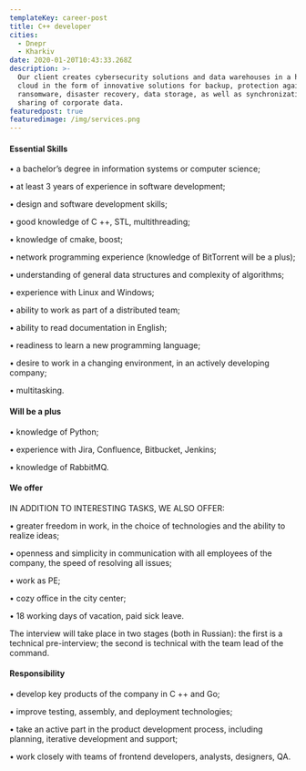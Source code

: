 ```yaml
---
templateKey: career-post
title: C++ developer
cities:
  - Dnepr
  - Kharkiv
date: 2020-01-20T10:43:33.268Z
description: >-
  Our client creates cybersecurity solutions and data warehouses in a hybrid
  cloud in the form of innovative solutions for backup, protection against
  ransomware, disaster recovery, data storage, as well as synchronization and
  sharing of corporate data.
featuredpost: true
featuredimage: /img/services.png
---
```



#### Essential Skills

• a bachelor’s degree in information systems or computer science;

• at least 3 years of experience in software development;

• design and software development skills;

• good knowledge of C ++, STL, multithreading;

• knowledge of cmake, boost;

• network programming experience (knowledge of BitTorrent will be a plus);

• understanding of general data structures and complexity of algorithms;

• experience with Linux and Windows;

• ability to work as part of a distributed team;

• ability to read documentation in English;

• readiness to learn a new programming language;

• desire to work in a changing environment, in an actively developing company;

• multitasking.

#### Will be a plus

• knowledge of Python;

• experience with Jira, Confluence, Bitbucket, Jenkins;

• knowledge of RabbitMQ.

#### We offer

IN ADDITION TO INTERESTING TASKS, WE ALSO OFFER:

• greater freedom in work, in the choice of technologies and the ability to realize ideas;

• openness and simplicity in communication with all employees of the company, the speed of resolving all issues;

• work as PE;

• cozy office in the city center;

• 18 working days of vacation, paid sick leave.

The interview will take place in two stages (both in Russian): the first is a technical pre-interview; the second is technical with the team lead of the command.

#### Responsibility

• develop key products of the company in C ++ and Go;

• improve testing, assembly, and deployment technologies;

• take an active part in the product development process, including planning, iterative development and support;

• work closely with teams of frontend developers, analysts, designers, QA.
